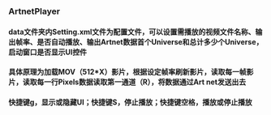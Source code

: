 ### ArtnetPlayer

#### data文件夹内Setting.xml文件为配置文件，可以设置需播放的视频文件名称、输出帧率、是否自动播放、输出Artnet数据首个Universe和总计多少个Universe，启动窗口是否显示UI控件

#### 具体原理为加载MOV（512*X）影片，根据设定帧率刷新影片，读取每一帧影片，读取每一行Pixels数据读取第一通道（R），将数据通过Art net发送出去

#### 快捷键g，显示或隐藏UI；快捷键S，停止播放；快捷键空格，播放或停止播放